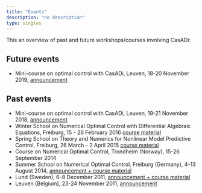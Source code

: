 ```yaml
---
title: "Events"
description: "no description"
type: singles
---
```


This an overview of past and future workshops/courses involving CasADi:

## Future events

 * Mini-course on optimal control with CasADi, Leuven, 18-20 November 2019, [announcement](http://hasselt2019.casadi.org)


## Past events
 * Mini-course on optimal control with CasADi, Leuven, 19-21 November 2018, [announcement](http://leuven2018.casadi.org)
 * Winter School on Numerical Optimal Control with Differential Algebraic Equations, Freiburg, 15 - 26 February 2016 [course material](http://www.syscop.de/teaching/ws2015/nocdae)
 * Spring School on Theory and Numerics for Nonlinear Model Predictive Control, Freiburg, 26 March - 2 April 2015 [course material](https://www.syscop.de/event/tempo-spring-school/)
 * Course on Numerical Optimal Control, Trondheim (Norway), 15-26 September 2014
 * Summer School on Numerical Optimal Control, Freiburg (Germany), 4-13 August 2014, [announcement + course material](http://imtek.de/professuren/systemtheorie/events/summerschool)
 * Lund (Sweden), 6-8 December 2011, [announcement + course material](http://www.control.lth.se/Education/DoctorateProgram/optimization-with-casadi.html)
 * Leuven (Belgium), 23-24 November 2011, [announcement](http://www.kuleuven.be/optec/casadi-course)
